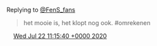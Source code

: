 Replying to [@FenS\_fans](https://twitter.com/FenS_fans/status/1285706648972140552)

> het mooie is, het klopt nog ook\. \#omrekenen

<img src="../../media/tweet.ico" width="12" /> [Wed Jul 22 11:15:40 +0000 2020](https://twitter.com/DromerDenker/status/1285896286282100737)